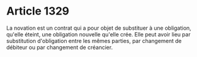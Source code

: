 # Article 1329

La novation est un contrat qui a pour objet de substituer à une obligation, qu'elle éteint, une obligation nouvelle qu'elle crée. Elle peut avoir lieu par substitution d'obligation entre les mêmes parties, par changement de débiteur ou par changement de créancier.
